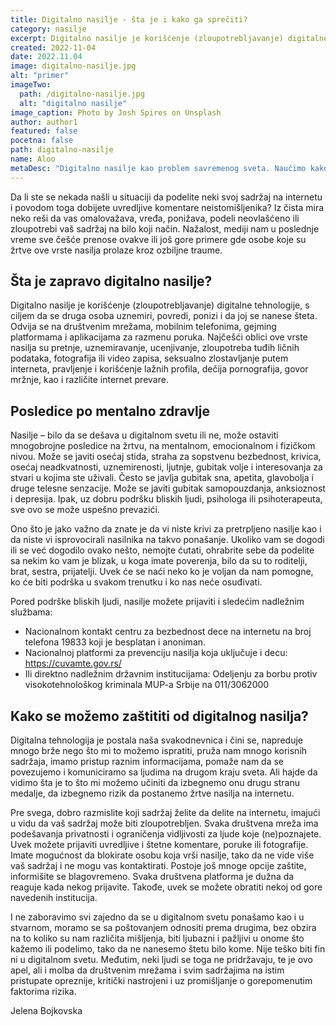 ```yaml
---
title: Digitalno nasilje - šta je i kako ga sprečiti?
category: nasilje
excerpt: Digitalno nasilje je korišćenje (zloupotrebljavanje) digitalne tehnologije, s ciljem da se druga osoba uznemiri, povredi, ponizi i da joj se nanese šteta.
created: 2022-11-04
date: 2022.11.04
image: digitalno-nasilje.jpg
alt: "primer"
imageTwo:
  path: /digitalno-nasilje.jpg
  alt: "digitalno nasilje"
image_caption: Photo by Josh Spires on Unsplash
author: author1
featured: false
pocetna: false
path: digitalno-nasilje
name: Aloo
metaDesc: "Digitalno nasilje kao problem savremenog sveta. Naučimo kako da se ponašamo u digitalnom svetu i kako da se ponašamo ako neko sprovodi digitalno nasilje nad nama."
---
```


Da li ste se nekada našli u situaciji da podelite neki svoj sadržaj na internetu i povodom toga dobijete uvredljive komentare neistomišljenika? Iz čista mira neko reši da vas omalovažava, vređa, ponižava, podeli neovlašćeno ili zloupotrebi vaš sadržaj na bilo koji način. Nažalost, mediji nam u poslednje vreme sve češće prenose ovakve ili još gore primere gde osobe koje su žrtve ove vrste nasilja prolaze kroz ozbiljne traume. 

## Šta je zapravo digitalno nasilje?

Digitalno nasilje je korišćenje (zloupotrebljavanje) digitalne tehnologije, s ciljem da se druga osoba uznemiri, povredi, ponizi i da joj se nanese šteta. Odvija se na društvenim mrežama, mobilnim telefonima, gejming platformama i aplikacijama za razmenu poruka. Najčešći oblici ove vrste nasilja su pretnje, uznemiravanje, ucenjivanje, zloupotreba tuđih ličnih podataka, fotografija ili video zapisa, seksualno zlostavljanje putem interneta, pravljenje i korišćenje lažnih profila, dečija pornografija, govor mržnje, kao i različite internet prevare. 


## Posledice po mentalno zdravlje

Nasilje – bilo da se dešava u digitalnom svetu ili ne, može ostaviti mnogobrojne posledice na žrtvu, na mentalnom, emocionalnom i fizičkom nivou. 
Može se javiti osećaj stida, straha za sopstvenu bezbednost, krivica, osećaj neadkvatnosti, uznemirenosti, ljutnje, gubitak volje i interesovanja za stvari u kojima ste uživali. Često se javlja gubitak sna, apetita, glavobolja i druge telesne senzacije. Može se javiti gubitak samopouzdanja, anksioznost i depresija. Ipak, uz dobru podršku bliskih ljudi, psihologa ili psihoterapeuta, sve ovo se može uspešno prevazići. 

Ono što je jako važno da znate je da vi niste krivi za pretrpljeno nasilje kao i da niste vi isprovocirali nasilnika na takvo ponašanje. Ukoliko vam se dogodi ili se već dogodilo ovako nešto, nemojte ćutati, ohrabrite sebe da podelite sa nekim ko vam je blizak, u koga imate poverenja, bilo da su to roditelji, brat, sestra, prijatelji. Uvek će se naći neko ko je voljan da nam pomogne, ko će biti podrška u svakom trenutku i ko nas neće osuđivati. 


Pored podrške bliskih ljudi, nasilje možete prijaviti i sledećim nadležnim službama: 
- Nacionalnom kontakt centru za bezbednost dece na internetu na broj telefona 19833 koji je besplatan i anoniman. 
- Nacionalnoj platformi za prevenciju nasilja koja uključuje i decu: https://cuvamte.gov.rs/
- Ili direktno nadležnim državnim institucijama: Odeljenju za borbu protiv visokotehnološkog kriminala MUP-a Srbije na 011/3062000


## Kako se možemo zaštititi od digitalnog nasilja?

Digitalna tehnologija je postala naša svakodnevnica i čini se, napreduje mnogo brže nego što mi to možemo ispratiti, pruža nam mnogo korisnih sadržaja, imamo pristup raznim informacijama, pomaže nam da se povezujemo i komuniciramo sa ljudima na drugom kraju sveta. Ali hajde da vidimo šta je to što mi možemo učiniti da izbegnemo onu drugu stranu medalje, da izbegnemo rizik da postanemo žrtve nasilja na internetu.

Pre svega, dobro razmislite koji sadržaj želite da delite na internetu, imajući u vidu da vaš sadržaj može biti zloupotrebljen. Svaka društvena mreža ima podešavanja privatnosti i ograničenja vidljivosti za ljude koje (ne)poznajete. Uvek možete prijaviti uvredljive i štetne komentare, poruke ili fotografije. Imate mogućnost da blokirate osobu koja vrši nasilje, tako da ne vide više vaš sadržaj i ne mogu vas kontaktirati. Postoje još mnoge opcije zaštite, informišite se blagovremeno. Svaka društvena platforma je dužna da reaguje kada nekog prijavite. Takođe, uvek se možete obratiti nekoj od gore navedenih institucija. 

I ne zaboravimo svi zajedno da se u digitalnom svetu ponašamo kao i u stvarnom, moramo se sa poštovanjem odnositi prema drugima, bez obzira na to koliko su nam različita mišljenja, biti ljubazni i pažljivi u onome što kažemo ili podelimo, tako da ne nanesemo štetu bilo kome. Nije teško biti fin ni u digitalnom svetu. Međutim, neki ljudi se toga ne pridržavaju, te je ovo apel, ali i molba da društvenim mrežama i svim sadržajima na istim pristupate opreznije, kritički nastrojeni i uz promišljanje o gorepomenutim faktorima rizika.

Jelena Bojkovska

